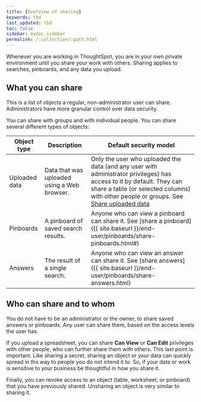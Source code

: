 ```yaml
---
title: [Overview of sharing]
keywords: tbd
last_updated: tbd
toc: false
sidebar: mydoc_sidebar
permalink: /:collection/:path.html
---
```


Whenever you are working in ThoughtSpot, you are in your own private environment until you share your work with others. Sharing applies to searches, pinboards, and any data you upload.

## What you can share

This is a list of objects a regular, non-administrator user can share. Administrators have more granular control over data security.

You can share with groups and with individual people. You can share several different types of objects:

|Object type|Description|Default security model|
|-----------|-----------|----------------------|
|Uploaded data|Data that was uploaded using a Web browser.|Only the user who uploaded the data (and any user with administrator privileges) has access to it by default. They can share a table (or selected columns) with other people or groups. See [Share uploaded data](share-user-imported-data.html#)|
|Pinboards|A pinboard of saved search results.|Anyone who can view a pinboard can share it. See [share a pinboard]({{ site.baseurl }}/end-user/pinboards/share-pinboards.html#)|
|Answers|The result of a single search.|Anyone who can view an answer can share it. See [share answers]({{ site.baseurl }}/end-user/pinboards/share-answers.html)|

## Who can share and to whom

You do not have to be an administrator or the owner, to share saved answers or pinboards. Any user can share them, based on the access levels the user has.

If you upload a spreadsheet, you can share **Can View** or **Can Edit** privileges with other people, who can further share them with others.  This last point is important. Like sharing a secret, sharing an object or your data can quickly spread in ths way to people you do not intend it to. So, if your data or work is sensitive to your business be thoughtful in how you share it.

Finally, you can revoke access to an object (table, worksheet, or pinboard) that you have previously shared. Unsharing an object is very similar to sharing it.
